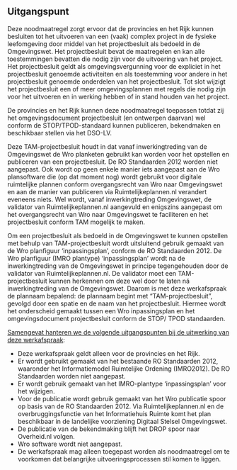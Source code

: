 ## Uitgangspunt

Deze noodmaatregel zorgt ervoor dat de provincies en het Rijk kunnen besluiten tot het uitvoeren van een (vaak) complex project in de fysieke leefomgeving door middel van het projectbesluit als bedoeld in de Omgevingswet.
Het projectbesluit bevat de maatregelen en kan alle toestemmingen bevatten die nodig zijn voor de uitvoering van het project. Het projectbesluit geldt als omgevingsvergunning voor de expliciet in het projectbesluit genoemde activiteiten en als toestemming voor andere in het projectbesluit genoemde onderdelen van het projectbesluit. Tot slot wijzigt het projectbesluit een of meer omgevingsplannen met regels die nodig zijn voor het uitvoeren en in werking hebben of in stand houden van het project.

De provincies en het Rijk kunnen deze noodmaatregel toepassen totdat zij het omgevingsdocument projectbesluit (en ontwerpen daarvan) wel conform de STOP/TPOD-standaard kunnen publiceren, bekendmaken en beschikbaar stellen via het DSO-LV.

Deze TAM-projectbesluit houdt in dat vanaf inwerkingtreding van de Omgevingswet de Wro planketen gebruikt kan worden voor het opstellen en publiceren van een projectbesluit. De RO Standaarden 2012 worden niet aangepast. Ook wordt op geen enkele manier iets aangepast aan de Wro plansoftware die (op dat moment nog) wordt gebruikt voor digitale ruimtelijke plannen conform overgangsrecht van Wro naar Omgevingswet en aan de manier van publiceren via Ruimtelijkeplannen.nl verandert eveneens niets. Wel wordt, vanaf inwerkingtreding Omgevingswet, de validator van Ruimtelijkeplannen.nl aangevuld en enigszins aangepast om het overgangsrecht van Wro naar Omgevingswet te faciliteren en het projectbesluit conform TAM mogelijk te maken.

Om een projectbesluit als bedoeld in de Omgevingswet te kunnen opstellen met behulp van TAM-projectbesluit wordt uitsluitend gebruik gemaakt van de Wro planfiguur ‘inpassingsplan’, conform de RO Standaarden 2012.
De Wro planfiguur (IMRO plantype) ‘inpassingsplan’ wordt na de inwerkingtreding van de Omgevingswet in principe tegengehouden door de validator van Ruimtelijkeplannen.nl. De validator moet een TAM-projectbesluit kunnen herkennen om deze wel door te laten ná inwerkingtreding van de Omgevingswet. Daarom is met deze werkafspraak de plannaam bepalend: de plannaam begint met “TAM-projectbesluit”, gevolgd door een spatie en de naam van het projectbesluit. Hiermee wordt het onderscheid gemaakt tussen een Wro inpassingsplan en het omgevingsdocument projectbesluit conform de STOP/ TPOD standaarden.

<u>Samengevat hanteren we de volgende uitgangspunten bij de uitwerking van deze werkafspraak</u>:
- Deze werkafspraak geldt alleen voor de provincies en het Rijk.
- Er wordt gebruikt gemaakt van het bestaande RO Standaarden 2012, waaronder het Informatiemodel Ruimtelijke Ordening (IMRO2012). De RO Standaarden worden niet aangepast.
- Er wordt gebruik gemaakt van het IMRO-plantype ‘inpassingsplan’ voor het wijzigen.
- Voor de publicatie wordt gebruik gemaakt van het Wro publicatie spoor op basis van de RO Standaarden 2012. Via Ruimtelijkeplannen.nl en de overbruggingsfunctie van het Informatiehuis Ruimte komt het plan beschikbaar in de landelijke voorziening Digitaal Stelsel Omgevingswet.
- De publicatie van de bekendmaking blijft het DROP spoor naar Overheid.nl volgen.
- Wro software wordt niet aangepast.
- De werkafspraak mag alleen toegepast worden als noodmaatregel om te voorkomen dat belangrijke uitvoeringsprocessen stil komen te liggen.


